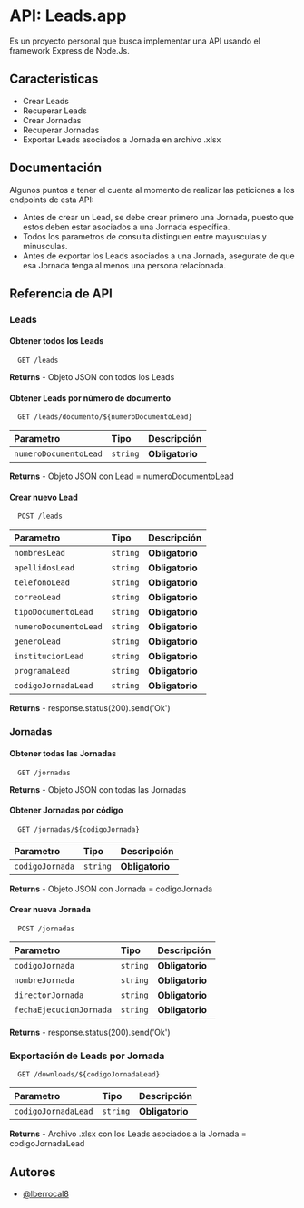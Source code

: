 
# API: Leads.app

Es un proyecto personal que busca implementar una API usando el framework Express de Node.Js.

## Caracteristicas

- Crear Leads
- Recuperar Leads
- Crear Jornadas
- Recuperar Jornadas
- Exportar Leads asociados a Jornada en archivo .xlsx


## Documentación

Algunos puntos a tener el cuenta al momento de realizar las peticiones a los endpoints de esta API:
- Antes de crear un Lead, se debe crear primero una Jornada, puesto que estos deben estar asociados a una Jornada específica.
- Todos los parametros de consulta distinguen entre mayusculas y minusculas.
- Antes de exportar los Leads asociados a una Jornada, asegurate de que esa Jornada tenga al menos una persona relacionada.
## Referencia de API

### Leads
#### Obtener todos los Leads
```http
  GET /leads
```

**Returns** - Objeto JSON con todos los Leads

#### Obtener Leads por número de documento
```http
  GET /leads/documento/${numeroDocumentoLead}
```

| Parametro            | Tipo     | Descripción        |
| :------------------- | :------- | :----------------- |
| `numeroDocumentoLead`| `string` | **Obligatorio**    |

**Returns** - Objeto JSON con Lead = numeroDocumentoLead

#### Crear nuevo Lead
```http
  POST /leads
```
| Parametro             | Tipo     | Descripción       |
| :-------------------- | :------- | :---------------- |
| `nombresLead`         | `string` | **Obligatorio**   |
| `apellidosLead`       | `string` | **Obligatorio**   |
| `telefonoLead`        | `string` | **Obligatorio**   |
| `correoLead`          | `string` | **Obligatorio**   |
| `tipoDocumentoLead`   | `string` | **Obligatorio**   |
| `numeroDocumentoLead` | `string` | **Obligatorio**   |
| `generoLead`          | `string` | **Obligatorio**   |
| `institucionLead`     | `string` | **Obligatorio**   |
| `programaLead`        | `string` | **Obligatorio**   |
| `codigoJornadaLead`   | `string` | **Obligatorio**   |

**Returns** - response.status(200).send('Ok')

### Jornadas
#### Obtener todas las Jornadas
```http
  GET /jornadas
```
**Returns** - Objeto JSON con todas las Jornadas

#### Obtener Jornadas por código
```http
  GET /jornadas/${codigoJornada}
```

| Parametro      | Tipo     | Descripción        |
| :------------- | :------- | :----------------- |
| `codigoJornada`| `string` | **Obligatorio**    |

**Returns** - Objeto JSON con Jornada = codigoJornada

#### Crear nueva Jornada
```http
  POST /jornadas
```
| Parametro                | Tipo     | Descripción        |
| :----------------------- | :------- | :----------------- |
| `codigoJornada`          | `string` | **Obligatorio**    |
| `nombreJornada`          | `string` | **Obligatorio**    |
| `directorJornada`        | `string` | **Obligatorio**    |
| `fechaEjecucionJornada`  | `string` | **Obligatorio**    |

**Returns** - response.status(200).send('Ok')

### Exportación de Leads por Jornada

```http
  GET /downloads/${codigoJornadaLead}
```
| Parametro                | Tipo     | Descripción        |
| :----------------------- | :------- | :----------------- |
| `codigoJornadaLead`      | `string` | **Obligatorio**    |

**Returns** - Archivo .xlsx con los Leads asociados a la Jornada = codigoJornadaLead


## Autores

- [@lberrocal8](https://github.com/lberrocal8)

